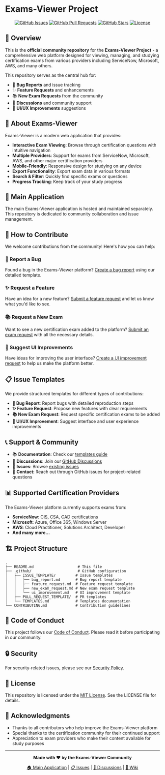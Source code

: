 # Exams-Viewer Project

<div align="center">
  
[![GitHub Issues](https://img.shields.io/github/issues/yourusername/Exams-Viewer-Project)](https://github.com/yourusername/Exams-Viewer-Project/issues)
[![GitHub Pull Requests](https://img.shields.io/github/issues-pr/yourusername/Exams-Viewer-Project)](https://github.com/yourusername/Exams-Viewer-Project/pulls)
[![GitHub Stars](https://img.shields.io/github/stars/yourusername/Exams-Viewer-Project)](https://github.com/yourusername/Exams-Viewer-Project/stargazers)
[![License](https://img.shields.io/github/license/yourusername/Exams-Viewer-Project)](./LICENSE)

</div>

## 📖 Overview

This is the **official community repository** for the **Exams-Viewer Project** - a comprehensive web platform designed for viewing, managing, and studying certification exams from various providers including ServiceNow, Microsoft, AWS, and many others.

This repository serves as the central hub for:
- 🐛 **Bug Reports** and issue tracking
- ✨ **Feature Requests** and enhancements
- 📚 **New Exam Requests** from the community
- 💬 **Discussions** and community support
- 🎨 **UI/UX Improvements** suggestions

## 🎯 About Exams-Viewer

Exams-Viewer is a modern web application that provides:

- **Interactive Exam Viewing**: Browse through certification questions with intuitive navigation
- **Multiple Providers**: Support for exams from ServiceNow, Microsoft, AWS, and other major certification providers
- **Mobile-Friendly**: Responsive design for studying on any device
- **Export Functionality**: Export exam data in various formats
- **Search & Filter**: Quickly find specific exams or questions
- **Progress Tracking**: Keep track of your study progress

## 🚀 Main Application

The main Exams-Viewer application is hosted and maintained separately. This repository is dedicated to community collaboration and issue management.

## 🤝 How to Contribute

We welcome contributions from the community! Here's how you can help:

### 🐛 Report a Bug
Found a bug in the Exams-Viewer platform? [Create a bug report](https://github.com/yourusername/Exams-Viewer-Project/issues/new?assignees=&labels=bug&template=bug_report.md&title=%5BBUG%5D+) using our detailed template.

### ✨ Request a Feature
Have an idea for a new feature? [Submit a feature request](https://github.com/yourusername/Exams-Viewer-Project/issues/new?assignees=&labels=enhancement&template=feature_request.md&title=%5BFEATURE%5D+) and let us know what you'd like to see.

### 📚 Request a New Exam
Want to see a new certification exam added to the platform? [Submit an exam request](https://github.com/yourusername/Exams-Viewer-Project/issues/new?assignees=&labels=enhancement%2Cnew-exam&template=new_exam_request.md&title=%5BNEW+EXAM%5D+) with all the necessary details.

### 🎨 Suggest UI Improvements
Have ideas for improving the user interface? [Create a UI improvement request](https://github.com/yourusername/Exams-Viewer-Project/issues/new?assignees=&labels=ui%2Fux&template=ui_improvement.md&title=%5BUI%5D+) to help us make the platform better.

## 📋 Issue Templates

We provide structured templates for different types of contributions:

- **🐛 Bug Report**: Report bugs with detailed reproduction steps
- **✨ Feature Request**: Propose new features with clear requirements
- **📚 New Exam Request**: Request specific certification exams to be added
- **🎨 UI/UX Improvement**: Suggest interface and user experience improvements

## 📞 Support & Community

- 📚 **Documentation**: Check our [templates guide](./.github/TEMPLATES.md)
- 💬 **Discussions**: Join our [GitHub Discussions](https://github.com/yourusername/Exams-Viewer-Project/discussions)
- 🐛 **Issues**: Browse [existing issues](https://github.com/yourusername/Exams-Viewer-Project/issues)
- 📧 **Contact**: Reach out through GitHub issues for project-related questions

## 📊 Supported Certification Providers

The Exams-Viewer platform currently supports exams from:

- **ServiceNow**: CIS, CSA, CAD certifications
- **Microsoft**: Azure, Office 365, Windows Server
- **AWS**: Cloud Practitioner, Solutions Architect, Developer
- **And many more...**

## 🏗️ Project Structure

```
.
├── README.md                    # This file
├── .github/                     # GitHub configuration
│   ├── ISSUE_TEMPLATE/         # Issue templates
│   │   ├── bug_report.md       # Bug report template
│   │   ├── feature_request.md  # Feature request template
│   │   ├── new_exam_request.md # New exam request template
│   │   └── ui_improvement.md   # UI improvement template
│   ├── PULL_REQUEST_TEMPLATE/  # PR templates
│   └── TEMPLATES.md            # Templates documentation
└── CONTRIBUTING.md             # Contribution guidelines
```

## 📜 Code of Conduct

This project follows our [Code of Conduct](./CODE_OF_CONDUCT.md). Please read it before participating in our community.

## 🔒 Security

For security-related issues, please see our [Security Policy](./SECURITY.md).

## 📄 License

This repository is licensed under the [MIT License](./LICENSE). See the LICENSE file for details.

## 🙏 Acknowledgments

- Thanks to all contributors who help improve the Exams-Viewer platform
- Special thanks to the certification community for their continued support
- Appreciation to exam providers who make their content available for study purposes

---

<div align="center">

**Made with ❤️ by the Exams-Viewer Community**

[🏠 Main Application](#) | [📋 Issues](https://github.com/yourusername/Exams-Viewer-Project/issues) | [💬 Discussions](https://github.com/yourusername/Exams-Viewer-Project/discussions) | [📖 Wiki](https://github.com/yourusername/Exams-Viewer-Project/wiki)

</div>